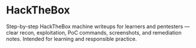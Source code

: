 # HackTheBox
Step-by-step HackTheBox machine writeups for learners and pentesters — clear recon, exploitation, PoC commands, screenshots, and remediation notes. Intended for learning and responsible practice.
